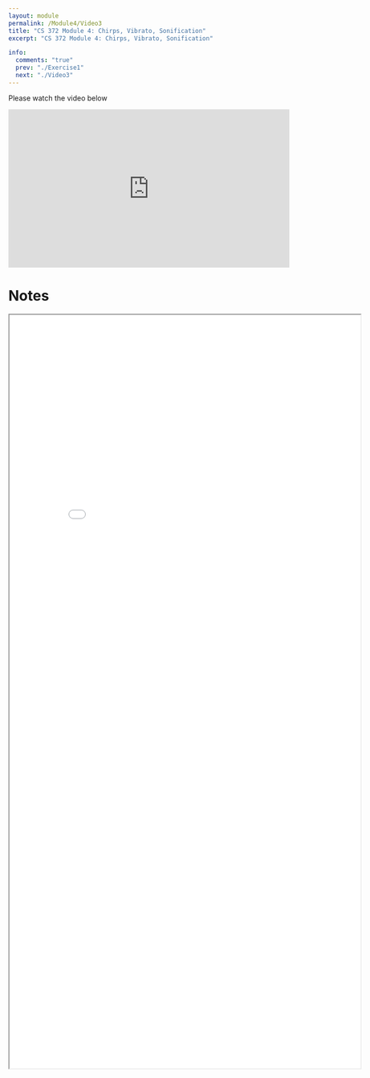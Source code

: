 ```yaml
---
layout: module
permalink: /Module4/Video3
title: "CS 372 Module 4: Chirps, Vibrato, Sonification"
excerpt: "CS 372 Module 4: Chirps, Vibrato, Sonification"

info:
  comments: "true"
  prev: "./Exercise1"
  next: "./Video3"
---
```


<p>
Please watch the video below
</p>

<iframe width="560" height="315" src="https://www.youtube.com/embed/yyXwcRoGaqo?si=iu0Q1QOZTO3fIAWA" title="YouTube video player" frameborder="0" allow="accelerometer; autoplay; clipboard-write; encrypted-media; gyroscope; picture-in-picture; web-share" referrerpolicy="strict-origin-when-cross-origin" allowfullscreen></iframe>

<h1>Notes</h1>
<iframe src = "../images/Module4/Vibratoify.html" width="700" height="1500"></iframe>